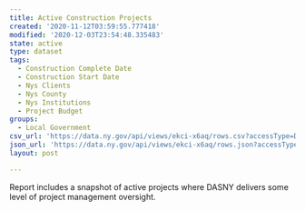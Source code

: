 ```yaml
---
title: Active Construction Projects
created: '2020-11-12T03:59:55.777418'
modified: '2020-12-03T23:54:48.335483'
state: active
type: dataset
tags:
  - Construction Complete Date
  - Construction Start Date
  - Nys Clients
  - Nys County
  - Nys Institutions
  - Project Budget
groups:
  - Local Government
csv_url: 'https://data.ny.gov/api/views/ekci-x6aq/rows.csv?accessType=DOWNLOAD'
json_url: 'https://data.ny.gov/api/views/ekci-x6aq/rows.json?accessType=DOWNLOAD'
layout: post

---
```

Report includes a snapshot of active projects where DASNY delivers some level of project management oversight.
